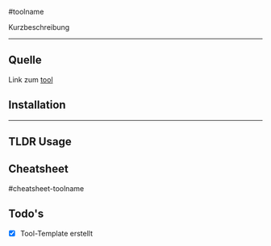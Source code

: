 #toolname 

Kurzbeschreibung

-------
## Quelle

Link zum [tool](github.com)

## Installation

---------
## TLDR Usage

## Cheatsheet
#cheatsheet-toolname

## Todo's
- [x] Tool-Template erstellt